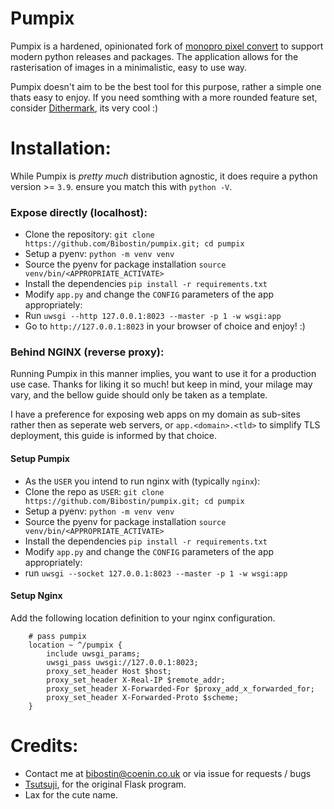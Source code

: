 # Pumpix
Pumpix is a hardened, opinionated fork of [monopro pixel convert](https://github.com/tsutsuji815/pixel_convert)
to support modern python releases and packages. The application allows for the
rasterisation of images in a minimalistic, easy to use way.

Pumpix doesn't aim to be the best tool for this purpose, rather a simple one
thats easy to enjoy. If you need somthing with a more rounded feature set,
consider [Dithermark](https://app.dithermark.com), its very cool :)

# Installation:
While Pumpix is *pretty much* distribution agnostic, it does require a python
version >= `3.9`. ensure you match this with `python -V`.

### Expose directly (localhost):
- Clone the repository: `git clone https://github.com/Bibostin/pumpix.git; cd pumpix`
- Setup a pyenv: `python -m venv venv`
- Source the pyenv for package installation `source venv/bin/<APPROPRIATE_ACTIVATE>`
- Install the dependencies `pip install -r requirements.txt`
- Modify `app.py` and change the `CONFIG` parameters of the app appropriately:
- Run `uwsgi --http 127.0.0.1:8023 --master -p 1 -w wsgi:app`
- Go to `http://127.0.0.1:8023` in your browser of choice and enjoy! :)

### Behind NGINX (reverse proxy):
Running Pumpix in this manner implies, you want to use it for a production
use case. Thanks for liking it so much! but keep in mind, your milage may
vary, and the bellow guide should only be taken as a template.

I have a preference for exposing web apps on my domain as sub-sites rather
then as seperate web servers, or `app.<domain>.<tld>` to simplify TLS deployment,
this guide is informed by that choice.

#### Setup Pumpix

- As the `USER` you intend to run nginx with (typically `nginx`):
- Clone the repo as `USER`: `git clone https://github.com/Bibostin/pumpix.git; cd pumpix`
- Setup a pyenv: `python -m venv venv`
- Source the pyenv for package installation `source venv/bin/<APPROPRIATE_ACTIVATE>`
- Install the dependencies `pip install -r requirements.txt`
- Modify `app.py` and change the `CONFIG` parameters of the app appropriately:
- run `uwsgi --socket 127.0.0.1:8023 --master -p 1 -w wsgi:app`

#### Setup Nginx

Add the following location definition to your nginx configuration.
```
    # pass pumpix
    location ~ ^/pumpix {
        include uwsgi_params;
        uwsgi_pass uwsgi://127.0.0.1:8023;
        proxy_set_header Host $host;
        proxy_set_header X-Real-IP $remote_addr;
        proxy_set_header X-Forwarded-For $proxy_add_x_forwarded_for;
        proxy_set_header X-Forwarded-Proto $scheme;
    }
```

# Credits:
- Contact me at bibostin@coenin.co.uk or via issue for requests / bugs
- [Tsutsuji](https://monopro.org), for the original Flask program.
- Lax for the cute name.
